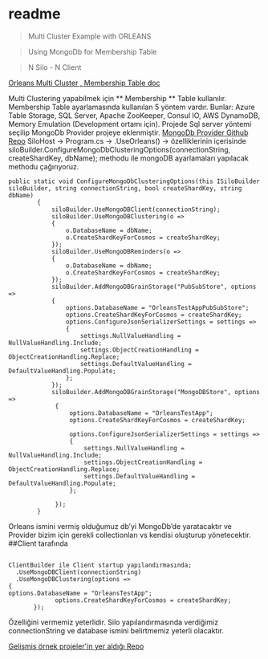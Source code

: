 # readme

> Multi Cluster Example with ORLEANS

> Using MongoDb for Membership Table

> N Silo - N Client

[Orleans Multi Cluster , Membership Table doc](https://dotnet.github.io/orleans/docs/implementation/cluster_management.html)

Multi Clustering yapabilmek için ** Membership ** Table kullanılır. Membership Table ayarlamasında kullanılan 5 yöntem vardır.
Bunlar: Azure Table Storage, SQL Server, Apache ZooKeeper, Consul IO, AWS DynamoDB, Memory Emulation (Development ortamı için).
Projede Sql server yöntemi seçilip MongoDb Provider projeye eklenmiştir. [MongoDb Provider Github Repo](https://github.com/OrleansContrib/Orleans.Providers.MongoDB) 
SiloHost -> Program.cs -> .UseOrleans() -> özelliklerinin içerisinde
                    siloBuilder.ConfigureMongoDbClusteringOptions(connectionString, createShardKey, dbName);  methodu ile mongoDB ayarlamaları yapılacak methodu çağırıyoruz.
```
public static void ConfigureMongoDbClusteringOptions(this ISiloBuilder siloBuilder, string connectionString, bool createShardKey, string dbName)
        {
            siloBuilder.UseMongoDBClient(connectionString);
            siloBuilder.UseMongoDBClustering(o =>
            {
                o.DatabaseName = dbName;
                o.CreateShardKeyForCosmos = createShardKey;
            });
            siloBuilder.UseMongoDBReminders(o =>
            {
                o.DatabaseName = dbName;
                o.CreateShardKeyForCosmos = createShardKey;
            });
            siloBuilder.AddMongoDBGrainStorage("PubSubStore", options =>
            {
                options.DatabaseName = "OrleansTestAppPubSubStore";
                options.CreateShardKeyForCosmos = createShardKey;
                options.ConfigureJsonSerializerSettings = settings =>
                {
                    settings.NullValueHandling = NullValueHandling.Include;
                    settings.ObjectCreationHandling = ObjectCreationHandling.Replace;
                    settings.DefaultValueHandling = DefaultValueHandling.Populate;
                };
            });
            siloBuilder.AddMongoDBGrainStorage("MongoDBStore", options =>
             {
                 options.DatabaseName = "OrleansTestApp";
                 options.CreateShardKeyForCosmos = createShardKey;

                 options.ConfigureJsonSerializerSettings = settings =>
                 {
                     settings.NullValueHandling = NullValueHandling.Include;
                     settings.ObjectCreationHandling = ObjectCreationHandling.Replace;
                     settings.DefaultValueHandling = DefaultValueHandling.Populate;
                 };

             });
        }
```

Orleans ismini vermiş olduğumuz db’yi MongoDb’de yaratacaktır ve Provider bizim için gerekli collectionları vs kendisi oluşturup yönetecektir.
##Client tarafında
```

ClientBuilder ile Client startup yapılandırmasında;
  .UseMongoDBClient(connectionString)
  .UseMongoDBClustering(options =>
{
options.DatabaseName = "OrleansTestApp";
             options.CreateShardKeyForCosmos = createShardKey;
       });
```

Özelliğini vermemiz yeterlidir. Silo yapılandırmasında verdiğimiz connectionString ve database ismini belirtmemiz yeterli olacaktır.



[Gelişmiş örnek projeler'in yer aldığı Repo](https://github.com/PiotrJustyna/road-to-orleans)